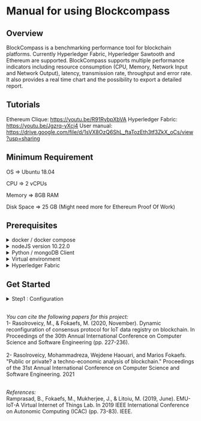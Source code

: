 

<a name="top"></a>

# Manual for using Blockcompass 

## Overview

BlockCompass is a benchmarking performance tool for blockchain platforms. Currently Hyperledger Fabric, Hyperledger Sawtooth and Ethereum are supported.  BlockCompass supports multiple performance indicators including resource consumption (CPU, Memory, Network Input and Network Output), latency, transmission rate, throughput and error rate. It also provides a real time chart and the possibility to export a detailed report. 

## Tutorials
Ethereum Clique: https://youtu.be/R91RybpXbVA
Hyperledger Fabric: https://youtu.be/Jgzrq-yXcj4
User manual: https://drive.google.com/file/d/1sVX8OzQ6ShL_ftaTozEth3tf3ZkX_oCs/view?usp=sharing

## Minimum Requirement

OS  => Ubuntu 18.04

CPU  => 2 vCPUs

Memory  => 8GB RAM

Disk Space  => 25 GB (Might need more for Ethereum Proof Of Work)



## Prerequisites

<details><summary>docker / docker compose</summary>


1. install docker either from the officiel documentation https://docs.docker.com/engine/install/ubuntu/, or following the next steps
  
  1.1 Manual installation 
```
sudo apt update 
sudo apt install apt-transport-https ca-certificates 
curl software-properties-common
curl -fsSL https://download.docker.com/linux/ubuntu/gpg | sudo apt-key add -
sudo add-apt-repository "deb [arch=amd64] https://download.docker.com/linux/ubuntu bionic stable"
sudo apt update
sudo apt install docker-ce  
```
1.2 Run docker without sudo  

  

```
sudo usermod -aG docker ${USER}
su - ${USER}

```
2.  install docker compose either from the officiel documentation https://docs.docker.com/compose/install/, or following the next steps

```
sudo curl -L https://github.com/docker/compose/releases/download/1.21.2/docker-compose-`uname -s`-`uname -m` -o /usr/local/bin/docker-compose
sudo chmod +x /usr/local/bin/docker-compose
```


</details>




<details><summary>nodeJS version 10.22.0</summary>


1. Install nodeJS version 10.22.0
  
  1.1 Manual installation 
```
 cd ~
curl -sL https://deb.nodesource.com/setup_10.x -o nodesource_setup.sh
sudo bash nodesource_setup.sh
sudo apt install nodejs
sudo apt install build-essential
```



</details>

<details><summary>Python / mongoDB Client</summary>


1. Python is by default installed in ubuntu 18.04 distribution, to update python run the following commands:
  

```
sudo apt update
sudo apt -y upgrade
```

  2.  Install Additional Tools
  
```
sudo apt install -y python3-pip
sudo apt install libssl-dev libffi-dev python3-dev 
sudo apt install -y python3-venv
```

  3.  Install mongoDB Client
```
sudo apt install mongodb-clients

```
  
</details>


<details><summary> Virtual environment </summary>


1. Clone repository
  

```
git clone https://github.com/polytechnique-ease/blockcompass
```

  2.  Set virtual environment and install requirement
  
```
cd blockcompass
python3 -m venv env
source env/bin/activate
pip install -r requirements.txt
```

  3.  Install mongoDB Client
```
sudo apt install mongodb-clients

```
  
</details>



</details>

<details><summary>Hyperledger Fabric</summary>


1.  Download binaries and pull docker images for Fabric v2.2


```

   curl -sSL https://bit.ly/2ysbOFE | bash -s -- 2.2.2 1.4.9

```

  2.   Using bash_profile to add Hyperledger Fabric bin permanently to the PATH environment variable

  
```
sudo nano ~/.profile
  
## At the end of the file, add this line:
export PATH=<path to fabric-sample location>/bin:$PATH
  
source ~/.profile

```

  3.  Install Golang 1.17
```
cd ~
curl -O https://dl.google.com/go/go1.17.linux-amd64.tar.gz
tar xvf go1.17.linux-amd64.tar.gz
sudo chown -R root:root ./go
sudo mv go /usr/local
sudo nano ~/.profile
  
## At the end of the file, add this line:
export PATH=$PATH:/usr/local/go/bin
  
source ~/.profile


```

 4. Set ABRIC_CFG_PATH variable: 
```
sudo nano ~/.profile
  
## At the end of the file, add this line:
export FABRIC_CFG_PATH=<Absolute PATH to iot-docker-mongoDB folder>/networks/fabric-v2.2/config

source ~/.profile


```
  
</details>
  
  
 ## Get Started
  
  
  <details><summary>Step1 : Configuration</summary>


1.  ReplicaSet
  
  1.1  In the configuration/blockchain.yaml file, change the IP address in replicaSet field by your local IP address. 

    replicaSet:
 -  'IP:27011'
 -  'IP:27012'
 -  'IP:27013'
    
```
chmod +x replicaset.sh
```

1.2 In the replicaset.sh file, change the IP address by your IP address. 


2. Network Configuration:

2.1  In the configuration/blockchain.yaml file set the target Blockchain in Blockchain.type field, allowed values are: ethereum-clique, ethereum-pow, sawtooth-pbft, sawtooth-raft, sawtooth-poet and fabric.
    
    

<details><summary> 2.2 Ethereum Configuration </summary>


  
</details>

</details>

  

<br> *You can cite the following papers for this project:*
<br> 1- Rasolroveicy, M., & Fokaefs, M. (2020, November). Dynamic reconfiguration of consensus protocol for IoT data registry on blockchain. In Proceedings of the 30th Annual International Conference on Computer Science and Software Engineering (pp. 227-236). <br>
<br> 2- Rasolroveicy, Mohammadreza, Wejdene Haouari, and Marios Fokaefs. "Public or private? a techno-economic analysis of blockchain." Proceedings of the 31st Annual International Conference on Computer Science and Software Engineering. 2021

<br>*References:*
<br>Ramprasad, B., Fokaefs, M., Mukherjee, J., & Litoiu, M. (2019, June). EMU-IoT-A Virtual Internet of Things Lab. In 2019 IEEE International Conference on Autonomic Computing (ICAC) (pp. 73-83). IEEE.

